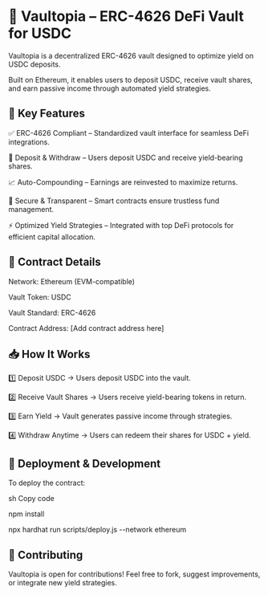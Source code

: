 **🏦 Vaultopia – ERC-4626 DeFi Vault for USDC**
======================================================



Vaultopia is a decentralized ERC-4626 vault designed to optimize yield on USDC deposits.

Built on Ethereum, it enables users to deposit USDC, receive vault shares, and earn passive income through automated yield strategies.


**🔹 Key Features**
---------------------


✅ ERC-4626 Compliant – Standardized vault interface for seamless DeFi integrations.

🔄 Deposit & Withdraw – Users deposit USDC and receive yield-bearing shares.

📈 Auto-Compounding – Earnings are reinvested to maximize returns.

🔐 Secure & Transparent – Smart contracts ensure trustless fund management.

⚡ Optimized Yield Strategies – Integrated with top DeFi protocols for efficient capital allocation.


**📜 Contract Details**
------------------------

Network: Ethereum (EVM-compatible)

Vault Token: USDC

Vault Standard: ERC-4626

Contract Address: [Add contract address here]


**📥 How It Works**
---------------------

1️⃣ Deposit USDC → Users deposit USDC into the vault.

2️⃣ Receive Vault Shares → Users receive yield-bearing tokens in return.

3️⃣ Earn Yield → Vault generates passive income through strategies.

4️⃣ Withdraw Anytime → Users can redeem their shares for USDC + yield.


**🔧 Deployment & Development**
-----------------------------------

To deploy the contract:

sh
Copy code

npm install

npx hardhat run scripts/deploy.js --network ethereum


**🤝 Contributing**
------------------------

Vaultopia is open for contributions! Feel free to fork, suggest improvements, or integrate new yield strategies.

